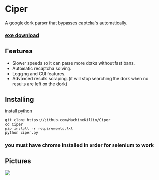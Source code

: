 # Ciper
A google dork parser that bypasses captcha's automatically.
### [exe download]( https://github.com/MachineKillin/Ciper/releases/download/v1/ciper.exe)

## Features
- Slower speeds so it can parse more dorks without fast bans.
- Automatic recaptcha solving.
- Logging and CUI features.
- Advanced results scraping. (it will stop searching the dork when no results are left on the dork)

## Installing
install [python](https://www.python.org/downloads/)
```
git clone https://github.com/MachineKillin/Ciper
cd Ciper
pip install -r requirements.txt
python ciper.py
```
### you must have chrome installed in order for selenium to work

## Pictures
![](https://media.discordapp.net/attachments/883003553726214195/1132109868988379206/image.png?width=1440&height=590)
